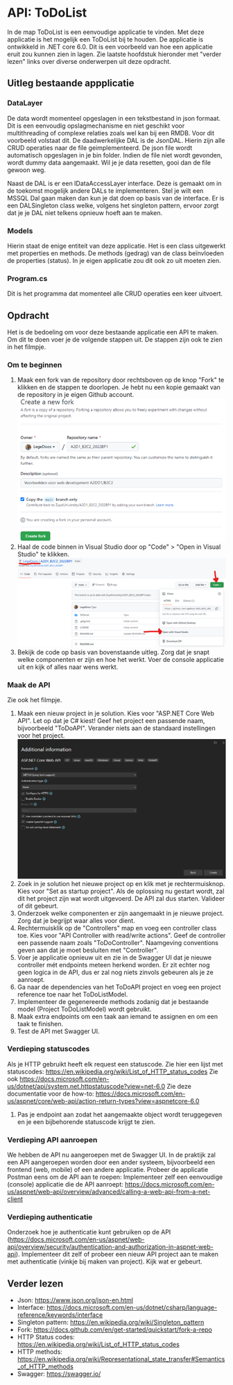 # API: ToDoList
In de map ToDoList is een eenvoudige applicatie te vinden. Met deze applicatie is het mogelijk een ToDoList bij te houden. De applicatie is ontwikkeld in .NET core 6.0. Dit is een voorbeeld van hoe een applicatie eruit zou kunnen zien in lagen. 
Zie laatste hoofdstuk hieronder met "verder lezen" links over diverse onderwerpen uit deze opdracht.

## Uitleg bestaande appplicatie
### DataLayer
De data wordt momenteel opgeslagen in een tekstbestand in json formaat. Dit is een eenvoudig opslagmechanisme en niet geschikt voor multithreading of complexe relaties zoals wel kan bij een RMDB. Voor dit voorbeeld volstaat dit. De daadwerkelijke DAL is de JsonDAL. Hierin zijn alle CRUD operaties naar de file geimplementeerd.
De json file wordt automatisch opgeslagen in je bin folder. Indien de file niet wordt gevonden, wordt dummy data aangemaakt. Wil je je data resetten, gooi dan de file gewoon weg.

Naast de DAL is er een IDataAccessLayer interface. Deze is gemaakt om in de toekomst mogelijk andere DALs te implementeren. Stel je wilt een MSSQL Dal gaan maken dan kun je dat doen op basis van de interface. Er is een DALSingleton class welke, volgens het singleton pattern, ervoor zorgt dat je je DAL niet telkens opnieuw hoeft aan te maken.

### Models
Hierin staat de enige entiteit van deze applicatie. Het is een class uitgewerkt met properties en methods. De methods (gedrag) van de class beïnvloeden de properties (status). In je eigen applicatie zou dit ook zo uit moeten zien.

### Program.cs
Dit is het programma dat momenteel alle CRUD operaties een keer uitvoert.

<filmpje>

## Opdracht
Het is de bedoeling om voor deze bestaande applicatie een API te maken. Om dit te doen voer je de volgende stappen uit. De stappen zijn ook te zien in het filmpje. <filmpje>
  
### Om te beginnen
1.  Maak een fork van de repository door rechtsboven op de knop "Fork" te klikken en de stappen te doorlopen. Je hebt nu een kopie gemaakt van de repository in je eigen Github account.
 ![Fork](Create_Fork.png)
2.  Haal de code binnen in Visual Studio door op "Code" > "Open in Visual Studio" te klikken.
 ![Open code](OpenCodeOwnRepo.png)
3.  Bekijk de code op basis van bovenstaande uitleg. Zorg dat je snapt welke componenten er zijn en hoe het werkt. Voer de console applicatie uit en kijk of alles naar wens werkt.
  
### Maak de API
Zie ook het filmpje.
1. Maak een nieuw project in je solution. Kies voor "ASP.NET Core Web API". Let op dat je C# kiest! Geef het project een passende naam, bijvoorbeeld "ToDoAPI". Verander niets aan de standaard instellingen voor het project.
 ![Open code](CreateAPIProject.png)
2. Zoek in je solution het nieuwe project op en klik met je rechtermuisknop. Kies voor "Set as startup project". Als de oplossing nu gestart wordt, zal dit het project zijn wat wordt uitgevoerd. De API zal dus starten. Valideer of dit gebeurt. 
3. Onderzoek welke componenten er zijn aangemaakt in je nieuwe project. Zorg dat je begrijpt waar alles voor dient.
4. Rechtermuisklik op de "Controllers" map en voeg een controller class toe. Kies voor "API Controller with read/write actions". Geef de controller een passende naam zoals "ToDoController". Naamgeving conventions geven aan dat je moet besluiten met "Controller".
5. Voer je applicatie opnieuw uit en zie in de Swagger UI dat je nieuwe controller mét endpoints meteen herkend worden. Er zit echter nog geen logica in de API, dus er zal nog niets zinvols gebeuren als je ze aanroept.
6. Ga naar de dependencies van het ToDoAPI project en voeg een project reference toe naar het ToDoListModel.
7. Implementeer de gegenereerde methods zodanig dat je bestaande model (Project ToDoListModel) wordt gebruikt.
8. Maak extra endpoints om een taak aan iemand te assignen en om een taak te finishen.
8. Test de API met Swagger UI.

### Verdieping statuscodes
Als je HTTP gebruikt heeft elk request een statuscode. Zie hier een lijst met statuscodes: https://en.wikipedia.org/wiki/List_of_HTTP_status_codes Zie ook https://docs.microsoft.com/en-us/dotnet/api/system.net.httpstatuscode?view=net-6.0
Zie deze documentatie voor de how-to: https://docs.microsoft.com/en-us/aspnet/core/web-api/action-return-types?view=aspnetcore-6.0
1. Pas je endpoint aan zodat het aangemaakte object wordt teruggegeven en je een bijbehorende statuscode krijgt te zien.
<filmpje>

### Verdieping API aanroepen
We hebben de API nu aangeroepen met de Swagger UI. In de praktijk zal een API aangeroepen worden door een ander systeem, bijvoorbeeld een frontend (web, mobile) of een andere applicatie.
Probeer de applicatie Postman eens om de API aan te roepen: 
Implementeer zelf een eenvoudige (console) applicatie die de API aanroept: https://docs.microsoft.com/en-us/aspnet/web-api/overview/advanced/calling-a-web-api-from-a-net-client

### Verdieping authenticatie
Onderzoek hoe je authenticatie kunt gebruiken op de API (https://docs.microsoft.com/en-us/aspnet/web-api/overview/security/authentication-and-authorization-in-aspnet-web-api). Implementeer dit zelf of probeer een nieuw API project aan te maken met authenticatie (vinkje bij maken van project). Kijk wat er gebeurt.

## Verder lezen
- Json: https://www.json.org/json-en.html
- Interface: https://docs.microsoft.com/en-us/dotnet/csharp/language-reference/keywords/interface
- Singleton pattern: https://en.wikipedia.org/wiki/Singleton_pattern
- Fork: https://docs.github.com/en/get-started/quickstart/fork-a-repo
- HTTP Status codes: https://en.wikipedia.org/wiki/List_of_HTTP_status_codes
- HTTP methods: https://en.wikipedia.org/wiki/Representational_state_transfer#Semantics_of_HTTP_methods
- Swagger: https://swagger.io/

